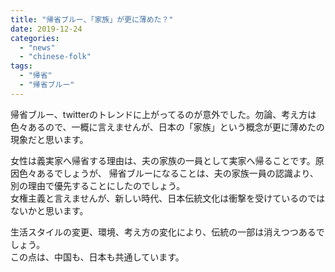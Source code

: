 ```yaml
---
title: "帰省ブルー、「家族」が更に薄めた？"
date: 2019-12-24
categories: 
  - "news"
  - "chinese-folk"
tags: 
  - "帰省"
  - "帰省ブルー"
---
```


帰省ブルー、twitterのトレンドに上がってるのが意外でした。勿論、考え方は色々あるので、一概に言えませんが、日本の「家族」という概念が更に薄めたの現象だと思います。

女性は義実家へ帰省する理由は、夫の家族の一員として実家へ帰ることです。原因色々あるでしょうが、 帰省ブルーになることは、夫の家族一員の認識より、別の理由で優先することにしたのでしょう。  
女権主義と言えませんが、新しい時代、日本伝統文化は衝撃を受けているのではないかと思います。

生活スタイルの変更、環境、考え方の変化により、伝統の一部は消えつつあるでしょう。  
この点は、中国も、日本も共通しています。
